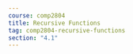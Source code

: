 ```yaml
---
course: comp2804
title: Recursive Functions
tag: comp2804-recursive-functions
section: "4.1"
---
```


